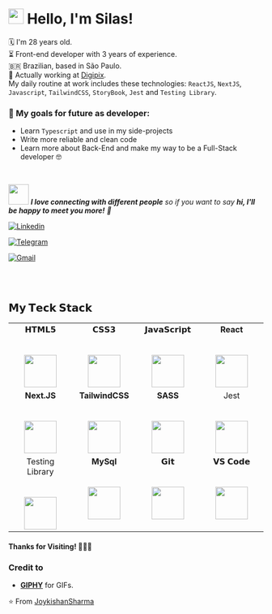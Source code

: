 <!-- Greeting -->

# <img src="https://media.giphy.com/media/hvRJCLFzcasrR4ia7z/giphy.gif" width="30px"> Hello, I'm Silas!

<!--Introduction -->

🗓️ I'm 28 years old. <br>
⏳ Front-end developer with 3 years of experience. <br>
🇧🇷 Brazilian, based in São Paulo.<br>
🤝 Actually working at [Digipix](https://digipix.com.br/).<br>
My daily routine at work includes these technologies: `ReactJS`, `NextJS`, `Javascript`, `TailwindCSS`, `StoryBook`, `Jest` and `Testing Library`.

### 🌱 My goals for future as developer:

- Learn `Typescript` and use in my side-projects
- Write more reliable and clean code
- Learn more about Back-End and make my way to be a Full-Stack developer 🤓

<br>

<img src="https://media.giphy.com/media/LnQjpWaON8nhr21vNW/giphy.gif" width="40"> <em><b>I love connecting with different people</b> so if you want to say <b>hi, I'll be happy to meet you more!</b> 🤝</em>

[![Linkedin](https://img.shields.io/badge/-Silas%20Henrique-blue?style=flat&logo=Linkedin&logoColor=white)](https://www.linkedin.com/in/silashsilva/)

[![Telegram](https://img.shields.io/badge/-@silashenrique-blue?style=flat&logo=Telegram&logoColor=white)](https://t.me/silashenrique)

[![Gmail](https://img.shields.io/badge/-silash.silva00-c14438?style=flat&logo=Gmail&logoColor=white)](mailto:silash.silva00@gmail.com)

<br><br>

## 𝗠𝘆 𝗧𝗲𝗰𝗸 𝗦𝘁𝗮𝗰𝗸

<table>
  <tbody>
    <tr valign="top">
      <td width="25%" align="center">
        <span>𝗛𝗧𝗠𝗟𝟱</span><br><br><br>
        <img height="64px" src="https://cdn.svgporn.com/logos/html-5.svg">
      </td>
      <td width="25%" align="center">
        <span>𝗖𝗦𝗦𝟯</span><br><br><br>
        <img height="64px" src="https://cdn.svgporn.com/logos/css-3.svg">
      </td>
      <td width="25%" align="center">
        <span>𝗝𝗮𝘃𝗮𝗦𝗰𝗿𝗶𝗽𝘁</span><br><br><br>
        <img height="64px" src="https://cdn.svgporn.com/logos/javascript.svg">
      </td>
      <td width="25%" align="center">
        <span><strong>React</strong>
        </span><br><br><br>
        <img height="64px" src="https://cdn4.iconfinder.com/data/icons/logos-3/600/React.js_logo-512.png">
      </td>      
    </tr>
    <tr valign="top">
      <td width="25%" align="center">
        <span><strong>Next.JS</strong>
        </span><br><br><br>
        <img height="64px" src="https://cdn.svgporn.com/logos/nextjs.svg">
      </td>
      <td width="25%" align="center">
        <span><strong>TailwindCSS</strong></span><br><br><br>
        <img height="64px" src="https://cdn.svgporn.com/logos/tailwindcss-icon.svg">
      </td>
      <td width="25%" align="center">
        <span><strong>SASS</strong>
        </span><br><br><br>
        <img height="64px" src="https://cdn.svgporn.com/logos/sass.svg">
      </td>        
      <td width="25%" align="center">
        <span>Jest</span><br><br><br>
        <img height="64px" src="https://cdn.svgporn.com/logos/jest.svg">
      </td>          
    </tr>
    <tr valign="top">
      <td width="25%" align="center">
        <span>Testing Library</span><br><br><br>
        <img height="64px" src="https://testing-library.com/img/logo-large.png">
      </td>     
      <td width="25%" align="center">
        <span><strong>MySql</strong></span><br><br><br>
        <img height="64px" src="https://www.vectorlogo.zone/logos/mysql/mysql-ar21.svg">
      </td>
      <td width="25%" align="center">
        <span>𝗚𝗶𝘁</span><br><br><br>
        <img height="64px" src="https://cdn.svgporn.com/logos/git-icon.svg">
      </td>
      <td width="25%" align="center">
        <span>𝗩𝗦 𝗖𝗼𝗱𝗲</span><br><br><br>
        <img height="64px" src="https://cdn.svgporn.com/logos/visual-studio-code.svg">
      </td>
    </tr>

  </tbody>
</table>

<h4> Thanks for Visiting! 🙋🏾‍♂️</h4>

<!-- Credit -->

### Credit to

- [**GIPHY**](https://giphy.com/) for GIFs.

⭐️ From [JoykishanSharma](https://github.com/JoykishanSharma)
